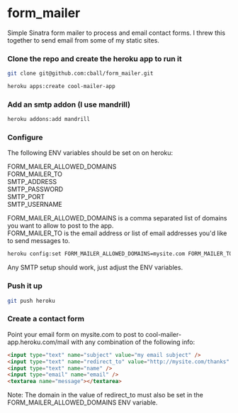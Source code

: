 form_mailer
===========

Simple Sinatra form mailer to process and email contact forms. I threw this together to send email from some of my static sites.

### Clone the repo and create the heroku app to run it

```bash
git clone git@github.com:cball/form_mailer.git
```

```bash
heroku apps:create cool-mailer-app
```

### Add an smtp addon (I use mandrill)
```bash
heroku addons:add mandrill
```

### Configure

The following ENV variables should be set on on heroku:

FORM_MAILER_ALLOWED_DOMAINS   
FORM_MAILER_TO  
SMTP_ADDRESS  
SMTP_PASSWORD  
SMTP_PORT  
SMTP_USERNAME

FORM_MAILER_ALLOWED_DOMAINS is a comma separated list of domains you want to allow to post to the app.  
FORM_MAILER_TO is the email address or list of email addresses you'd like to send messages to.

```bash
heroku config:set FORM_MAILER_ALLOWED_DOMAINS=mysite.com FORM_MAILER_TO=myemail@mysite.com SMTP_ADDRESS=smtp.mandrillapp.com SMTP_USERNAME=(username from MANDRILL_USERNAME) SMTP_PASSWORD=(password from MANDRILL_APIKEY) SMTP_PORT=587
```

Any SMTP setup should work, just adjust the ENV variables.

### Push it up

```bash
git push heroku
```

### Create a contact form
Point your email form on mysite.com to post to cool-mailer-app.heroku.com/mail with any combination of the following info:
  
```html
<input type="text" name="subject" value="my email subject" />
<input type="text" name="redirect_to" value="http://mysite.com/thanks" />
<input type="text" name="name" />
<input type="email" name="email" />
<textarea name="message"></textarea>
```

Note: The domain in the value of redirect_to must also be set in the FORM_MAILER_ALLOWED_DOMAINS ENV variable.

